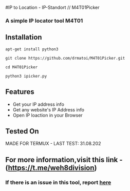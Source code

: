 #IP to Location - IP-Standort // M4T01Picker
### A simple IP locator tool  M4T01





## Installation

```
apt-get install python3

git clone https://github.com/drmatoi/M4T01Picker.git

cd M4T01Picker

python3 ipicker.py
```

## Features

- Get your IP address info
- Get any website's IP Address info
- Open IP loaction in your Browser

## Tested On
MADE FOR TERMUX - LAST TEST: 31.08.202






## For more information,visit this link - (https://t.me/weh8division)


### If there is an issue in this tool, report [here](https://t.me/drmatoi)

